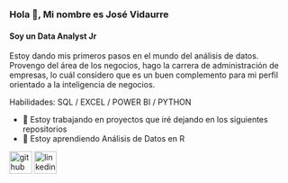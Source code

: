 ### Hola 👋, Mi nombre es José Vidaurre
#### Soy un Data Analyst Jr

Estoy dando mis primeros pasos en el mundo del análisis de datos. Provengo del área de los negocios, hago la carrera de administración de empresas, lo cuál considero que es un buen complemento para mi perfil orientado a la inteligencia de negocios.

Habilidades: SQL / EXCEL / POWER BI / PYTHON

- 🔭 Estoy trabajando en proyectos que iré dejando en los siguientes repositorios 
- 🌱 Estoy aprendiendo Análisis de Datos en R 


[<img src='https://cdn.jsdelivr.net/npm/simple-icons@3.0.1/icons/github.svg' alt='github' height='40'>](https://github.com/DataJose1)  [<img src='https://cdn.jsdelivr.net/npm/simple-icons@3.0.1/icons/linkedin.svg' alt='linkedin' height='40'>](https://www.linkedin.com/in/https://www.linkedin.com/in/josevidaurre-dataanalyst//)  

